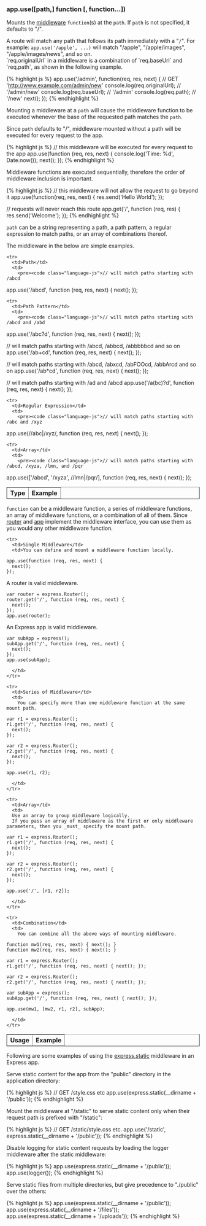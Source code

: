 <h3 id='app.use'>app.use([path,] function [, function...])</h3>

Mounts the [middleware](/guide/using-middleware.html) `function`(s) at the `path`. If `path` is not specified, it defaults to "/".

<div class="doc-box doc-info" markdown="1">
  A route will match any path that follows its path immediately with a "<code>/</code>".
  For example: <code>app.use('/apple', ...)</code> will match "/apple", "/apple/images",
  "/apple/images/news", and so on.
</div>

<div class="doc-box doc-info" markdown="1">
`req.originalUrl` in a middleware is a combination of `req.baseUrl` and `req.path`, as shown in the following example.

{% highlight js %}
app.use('/admin', function(req, res, next) {
  // GET 'http://www.example.com/admin/new'
  console.log(req.originalUrl); // '/admin/new'
  console.log(req.baseUrl); // '/admin'
  console.log(req.path); // '/new'
  next();
});
{% endhighlight %}
</div>

Mounting a middleware at a `path` will cause the middleware function to be executed whenever the base of the requested path matches the `path`.

Since `path` defaults to "/", middleware mounted without a path will be executed for every request to the app.

{% highlight js %}
// this middleware will be executed for every request to the app
app.use(function (req, res, next) {
  console.log('Time: %d', Date.now());
  next();
});
{% endhighlight %}

Middleware functions are executed sequentially, therefore the order of middleware inclusion is important.

{% highlight js %}
// this middleware will not allow the request to go beyond it
app.use(function(req, res, next) {
  res.send('Hello World');
});

// requests will never reach this route
app.get('/', function (req, res) {
  res.send('Welcome');
});
{% endhighlight %}

`path` can be a string representing a path, a path pattern, a regular expression to match paths,
or an array of combinations thereof.

<div class="doc-box doc-notice" markdown="1">
The middleware in the below are simple examples.
</div>

<div class="table-scroller">
<table class="doctable" border="1">

  <thead>
    <tr>
      <th> Type </th>
      <th> Example </th>
    </tr>
  </thead>
  <tbody>

    <tr>
      <td>Path</td>
      <td>
        <pre><code class="language-js">// will match paths starting with /abcd
app.use('/abcd', function (req, res, next) {
  next();
});</code></pre>
      </td>
    </tr>

    <tr>
      <td>Path Pattern</td>
      <td>
        <pre><code class="language-js">// will match paths starting with /abcd and /abd
app.use('/abc?d', function (req, res, next) {
  next();
});

// will match paths starting with /abcd, /abbcd, /abbbbbcd and so on
app.use('/ab+cd', function (req, res, next) {
  next();
});

// will match paths starting with /abcd, /abxcd, /abFOOcd, /abbArcd and so on
app.use('/ab\*cd', function (req, res, next) {
  next();
});

// will match paths starting with /ad and /abcd
app.use('/a(bc)?d', function (req, res, next) {
  next();
});</code></pre>
      </td>
    </tr>

    <tr>
      <td>Regular Expression</td>
      <td>
        <pre><code class="language-js">// will match paths starting with /abc and /xyz
app.use(/\/abc|\/xyz/, function (req, res, next) {
  next();
});</code></pre>
      </td>
    </tr>

    <tr>
      <td>Array</td>
      <td>
        <pre><code class="language-js">// will match paths starting with /abcd, /xyza, /lmn, and /pqr
app.use(['/abcd', '/xyza', /\/lmn|\/pqr/], function (req, res, next) {
  next();
});</code></pre>
      </td>
    </tr>

  </tbody>

</table>
</div>

`function` can be a middleware function, a series of middleware functions,
an array of middleware functions, or a combination of all of them.
Since [router](#router) and [app](#application) implement the middleware interface, you can use them
as you would any other middleware function.

<table class="doctable" border="1">

  <thead>
    <tr>
      <th>Usage</th>
      <th>Example</th>
    </tr>
  </thead>
  <tbody>

    <tr>
      <td>Single Middleware</td>
      <td>You can define and mount a middleware function locally.
<pre><code class="language-js">app.use(function (req, res, next) {
  next();
});
</code></pre>
A router is valid middleware.

<pre><code class="language-js">var router = express.Router();
router.get('/', function (req, res, next) {
  next();
});
app.use(router);
</code></pre>

An Express app is valid middleware.
<pre><code class="language-js">var subApp = express();
subApp.get('/', function (req, res, next) {
  next();
});
app.use(subApp);
</code></pre>
      </td>
    </tr>

    <tr>
      <td>Series of Middleware</td>
      <td>
        You can specify more than one middleware function at the same mount path.
<pre><code class="language-js">var r1 = express.Router();
r1.get('/', function (req, res, next) {
  next();
});

var r2 = express.Router();
r2.get('/', function (req, res, next) {
  next();
});

app.use(r1, r2);
</code></pre>
      </td>
    </tr>

    <tr>
      <td>Array</td>
      <td>
      Use an array to group middleware logically.
      If you pass an array of middleware as the first or only middleware parameters, then you _must_ specify the mount path.
<pre><code class="language-js">var r1 = express.Router();
r1.get('/', function (req, res, next) {
  next();
});

var r2 = express.Router();
r2.get('/', function (req, res, next) {
  next();
});

app.use('/', [r1, r2]);
</code></pre>
      </td>
    </tr>

    <tr>
      <td>Combination</td>
      <td>
        You can combine all the above ways of mounting middleware.
<pre><code class="language-js">function mw1(req, res, next) { next(); }
function mw2(req, res, next) { next(); }

var r1 = express.Router();
r1.get('/', function (req, res, next) { next(); });

var r2 = express.Router();
r2.get('/', function (req, res, next) { next(); });

var subApp = express();
subApp.get('/', function (req, res, next) { next(); });

app.use(mw1, [mw2, r1, r2], subApp);
</code></pre>
      </td>
    </tr>

  </tbody>

</table>

Following are some examples of using the [express.static](/guide/using-middleware.html#middleware.built-in)
middleware in an Express app.

Serve static content for the app from the "public" directory in the application directory:

{% highlight js %}
// GET /style.css etc
app.use(express.static(__dirname + '/public'));
{% endhighlight %}

Mount the middleware at "/static" to serve static content only when their request path is prefixed with "/static":

{% highlight js %}
// GET /static/style.css etc.
app.use('/static', express.static(__dirname + '/public'));
{% endhighlight %}

Disable logging for static content requests by loading the logger middleware after the static middleware:

{% highlight js %}
app.use(express.static(__dirname + '/public'));
app.use(logger());
{% endhighlight %}

Serve static files from multiple directories, but give precedence to "./public" over the others:

{% highlight js %}
app.use(express.static(__dirname + '/public'));
app.use(express.static(__dirname + '/files'));
app.use(express.static(__dirname + '/uploads'));
{% endhighlight %}
